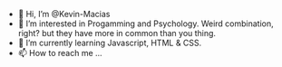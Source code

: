 - 👋 Hi, I’m @Kevin-Macias
- 👀 I’m interested in Progamming and Psychology. Weird combination, right? but they have more in common than you thing. 
- 🌱 I’m currently learning Javascript, HTML & CSS.
- 📫 How to reach me ...

<!---
Kevin-Macias/Kevin-Macias is a ✨ special ✨ repository because its `README.md` (this file) appears on your GitHub profile.
You can click the Preview link to take a look at your changes.
--->
